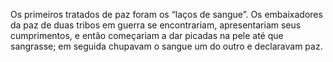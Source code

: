 ﻿Os primeiros tratados de paz foram os “laços de sangue”. Os embaixadores da paz de duas tribos em guerra se encontrariam, apresentariam seus cumprimentos, e então começariam a dar picadas na pele até que sangrasse; em seguida chupavam o sangue um do outro e declaravam paz.